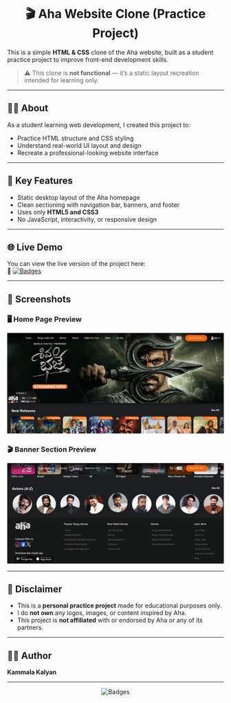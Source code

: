<h1 align="center">🎬 Aha Website Clone (Practice Project)</h1>

This is a simple **HTML & CSS** clone of the Aha website, built as a student practice project to improve front-end development skills.

> ⚠️ This clone is **not functional** — it’s a static layout recreation intended for learning only.

---

## 🧑‍💻 About

As a student learning web development, I created this project to:
- Practice HTML structure and CSS styling
- Understand real-world UI layout and design
- Recreate a professional-looking website interface

---

## 📌 Key Features

- Static desktop layout of the Aha homepage
- Clean sectioning with navigation bar, banners, and footer
- Uses only **HTML5 and CSS3**
- No JavaScript, interactivity, or responsive design

---
## 🌐 Live Demo

You can view the live version of the project here:  
🔗 [<img src="https://blog.aha.video/wp-content/uploads/2021/07/aha_logo.png" alt="Badges" width="80" />](https://kammala-kalyan.github.io/Aha-Clone/)

---

## 📸 Screenshots

### 🖥️ Home Page Preview
![Home Page](https://github.com/kammala-kalyan/Aha-Clone/blob/main/home_page.png)
### 🎬 Banner Section Preview
![Banner Section](https://github.com/kammala-kalyan/Aha-Clone/blob/main/page_ending.png)

---
## 📜 Disclaimer

 - This is a **personal practice project** made for educational purposes only.  
 - I do **not own** any logos, images, or content inspired by Aha.  
 - This project is **not affiliated** with or endorsed by Aha or any of its partners.

---
## 🙋‍♂️ Author

**Kammala Kalyan**  

---
<p align="center">
  <img src="https://www.vhv.rs/dpng/d/486-4866189_html-css-logo-png-transparent-png.png" alt="Badges" width="80" />
</p>

